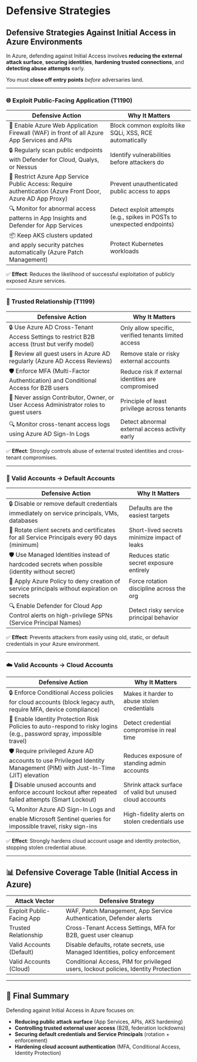 # Defensive Strategies

## **Defensive Strategies Against Initial Access in Azure Environments**

In Azure, defending against Initial Access involves **reducing the external attack surface**, **securing identities**, **hardening trusted connections**, and **detecting abuse attempts** early.

You must **close off entry points** _before_ adversaries land.

***

### 🌐 Exploit Public-Facing Application (T1190)

| Defensive Action                                                                                           | Why It Matters                                                          |
| ---------------------------------------------------------------------------------------------------------- | ----------------------------------------------------------------------- |
| 📜 Enable Azure Web Application Firewall (WAF) in front of all Azure App Services and APIs                 | Block common exploits like SQLi, XSS, RCE automatically                 |
| 🔒 Regularly scan public endpoints with Defender for Cloud, Qualys, or Nessus                              | Identify vulnerabilities before attackers do                            |
| 🚫 Restrict Azure App Service Public Access: Require authentication (Azure Front Door, Azure AD App Proxy) | Prevent unauthenticated public access to apps                           |
| 🔍 Monitor for abnormal access patterns in App Insights and Defender for App Services                      | Detect exploit attempts (e.g., spikes in POSTs to unexpected endpoints) |
| 📦 Keep AKS clusters updated and apply security patches automatically (Azure Patch Management)             | Protect Kubernetes workloads                                            |

✅ **Effect**: Reduces the likelihood of successful exploitation of publicly exposed Azure services.

***

### 🔗 Trusted Relationship (T1199)

| Defensive Action                                                                             | Why It Matters                                       |
| -------------------------------------------------------------------------------------------- | ---------------------------------------------------- |
| 🔒 Use Azure AD Cross-Tenant Access Settings to restrict B2B access (trust but verify model) | Only allow specific, verified tenants limited access |
| 📜 Review all guest users in Azure AD regularly (Azure AD Access Reviews)                    | Remove stale or risky external accounts              |
| 🛡️ Enforce MFA (Multi-Factor Authentication) and Conditional Access for B2B users           | Reduce risk if external identities are compromised   |
| 🚫 Never assign Contributor, Owner, or User Access Administrator roles to guest users        | Principle of least privilege across tenants          |
| 🔍 Monitor cross-tenant access logs using Azure AD Sign-In Logs                              | Detect abnormal external access activity early       |

✅ **Effect**: Strongly controls abuse of external trusted identities and cross-tenant compromises.

***

### 👤 Valid Accounts → Default Accounts

| Defensive Action                                                                                 | Why It Matters                               |
| ------------------------------------------------------------------------------------------------ | -------------------------------------------- |
| 🔒 Disable or remove default credentials immediately on service principals, VMs, databases       | Defaults are the easiest targets             |
| 📜 Rotate client secrets and certificates for all Service Principals every 90 days (minimum)     | Short-lived secrets minimize impact of leaks |
| 🛡️ Use Managed Identities instead of hardcoded secrets when possible (identity without secret)  | Reduces static secret exposure entirely      |
| 🚫 Apply Azure Policy to deny creation of service principals without expiration on secrets       | Force rotation discipline across the org     |
| 🔍 Enable Defender for Cloud App Control alerts on high-privilege SPNs (Service Principal Names) | Detect risky service principal behavior      |

✅ **Effect**: Prevents attackers from easily using old, static, or default credentials in your Azure environment.

***

### ☁️ Valid Accounts → Cloud Accounts

| Defensive Action                                                                                                       | Why It Matters                                           |
| ---------------------------------------------------------------------------------------------------------------------- | -------------------------------------------------------- |
| 🔒 Enforce Conditional Access policies for cloud accounts (block legacy auth, require MFA, device compliance)          | Makes it harder to abuse stolen credentials              |
| 📜 Enable Identity Protection Risk Policies to auto-respond to risky logins (e.g., password spray, impossible travel)  | Detect credential compromise in real time                |
| 🛡️ Require privileged Azure AD accounts to use Privileged Identity Management (PIM) with Just-In-Time (JIT) elevation | Reduces exposure of standing admin accounts              |
| 🚫 Disable unused accounts and enforce account lockout after repeated failed attempts (Smart Lockout)                  | Shrink attack surface of valid but unused cloud accounts |
| 🔍 Monitor Azure AD Sign-In Logs and enable Microsoft Sentinel queries for impossible travel, risky sign-ins           | High-fidelity alerts on stolen credentials use           |

✅ **Effect**: Strongly hardens cloud account usage and identity protection, stopping stolen credential abuse.

***

## 📊 Defensive Coverage Table (Initial Access in Azure)

| Attack Vector             | Defensive Strategy                                                                  |
| ------------------------- | ----------------------------------------------------------------------------------- |
| Exploit Public-Facing App | WAF, Patch Management, App Service Authentication, Defender alerts                  |
| Trusted Relationship      | Cross-Tenant Access Settings, MFA for B2B, guest user cleanup                       |
| Valid Accounts (Default)  | Disable defaults, rotate secrets, use Managed Identities, policy enforcement        |
| Valid Accounts (Cloud)    | Conditional Access, PIM for privileged users, lockout policies, Identity Protection |

***

## 🎯 Final Summary

Defending against Initial Access in Azure focuses on:

* **Reducing public attack surface** (App Services, APIs, AKS hardening)
* **Controlling trusted external user access** (B2B, federation lockdowns)
* **Securing default credentials and Service Principals** (rotation + enforcement)
* **Hardening cloud account authentication** (MFA, Conditional Access, Identity Protection)
